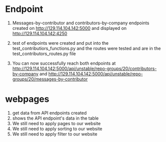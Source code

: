 # Endpoint
  1. Messages-by-contributor and contributors-by-company endpoints created on http://129.114.104.142:5000 and displayed on http://129.114.104.142:4250
  
  2. test of endpoints were created and put into the test_contributiors_functions.py and the routes were tested and are in the test_contributors_routes.py file
  3. You can now successfully reach both endpoints at http://129.114.104.142:5000/api/unstable/repo-groups/20/contributors-by-company and http://129.114.104.142:5000/api/unstable/repo-groups/20/messages-by-contributor
# webpages
  1. get data from API endpoints created
  2. shows the API endpoint's data in the table 
  3. We still need to apply pages to our website
  4. We still need to apply sorting to our website 
  5. We still need to apply filter to our website 
  
